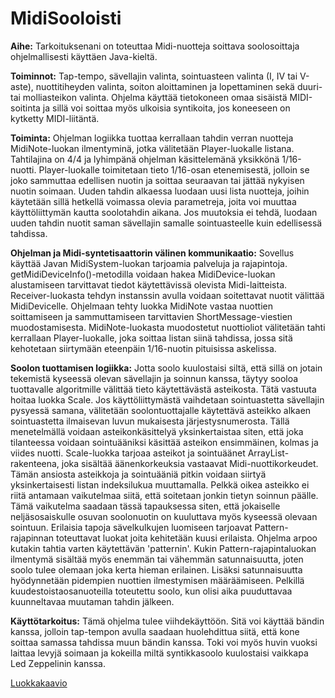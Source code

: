 # MidiSooloisti

**Aihe:** Tarkoituksenani on toteuttaa Midi-nuotteja soittava soolosoittaja ohjelmallisesti käyttäen Java-kieltä.

**Toiminnot:** Tap-tempo, sävellajin valinta, sointuasteen valinta (I, IV tai V-aste), nuottitiheyden valinta, soiton aloittaminen ja lopettaminen sekä duuri- tai molliasteikon valinta. Ohjelma käyttää tietokoneen omaa sisäistä MIDI-soitinta ja sillä voi soittaa myös ulkoisia syntikoita, jos koneeseen on kytketty MIDI-liitäntä.

**Toiminta:** Ohjelman logiikka tuottaa kerrallaan tahdin verran nuotteja MidiNote-luokan ilmentyminä, jotka välitetään Player-luokalle listana. Tahtilajina on 4/4 ja lyhimpänä ohjelman käsittelemänä yksikkönä 1/16-nuotti. Player-luokalle toimitetaan tieto 1/16-osan etenemisestä, jolloin se joko sammuttaa edellisen nuotin ja soittaa seuraavan tai jättää nykyisen nuotin soimaan.
Uuden tahdin alkaessa luodaan uusi lista nuotteja, joihin käytetään sillä hetkellä voimassa olevia parametreja, joita voi muuttaa käyttöliittymän kautta soolotahdin aikana. Jos muutoksia ei tehdä, luodaan uuden tahdin nuotit saman sävellajin samalle sointuasteelle kuin edellisessä tahdissa.

**Ohjelman ja Midi-syntetisaattorin välinen kommunikaatio:** Sovellus käyttää Javan MidiSystem-luokan tarjoamia palveluja ja rajapintoja. getMidiDeviceInfo()-metodilla voidaan hakea MidiDevice-luokan alustamiseen tarvittavat tiedot käytettävissä olevista Midi-laitteista. Receiver-luokasta tehdyn instanssin avulla voidaan soitettavat nuotit välittää MidiDevicelle.
Ohjelmaan tehty luokka MidiNote vastaa nuottien soittamiseen ja sammuttamiseen tarvittavien ShortMessage-viestien muodostamisesta. MidiNote-luokasta muodostetut nuottioliot välitetään tahti kerrallaan Player-luokalle, joka soittaa listan siinä tahdissa, jossa sitä kehotetaan siirtymään eteenpäin 1/16-nuotin pituisissa askelissa.

**Soolon tuottamisen logiikka:** Jotta soolo kuulostaisi siltä, että sillä on jotain tekemistä kyseessä olevan sävellajin ja soinnun kanssa, täytyy sooloa tuottavalle algoritmille välittää tieto käytettävästä asteikosta. Tätä vastuuta hoitaa luokka Scale. Jos käyttöliittymästä vaihdetaan sointuastetta sävellajin pysyessä samana, välitetään soolontuottajalle käytettävä asteikko alkaen sointuastetta ilmaisevan luvun mukaisesta järjestysnumerosta. Tällä menetelmällä voidaan asteikonkäsittelyä yksinkertaistaa siten, että joka tilanteessa voidaan sointuääniksi käsittää asteikon ensimmäinen, kolmas ja viides nuotti. Scale-luokka tarjoaa asteikot ja sointuäänet ArrayList-rakenteena, joka sisältää äänenkorkeuksia vastaavat Midi-nuottikorkeudet. Tämän ansiosta asteikkoja ja sointuääniä pitkin voidaan siirtyä yksinkertaisesti listan indeksilukua muuttamalla. Pelkkä oikea asteikko ei riitä antamaan vaikutelmaa siitä, että soitetaan jonkin tietyn soinnun päälle. Tämä vaikutelma saadaan tässä tapauksessa siten, että jokaiselle neljäsosaiskulle osuvan soolonuotin on kuuluttava myös kyseessä olevaan sointuun. Erilaisia tapoja sävelkulkujen luomiseen tarjoavat Pattern-rajapinnan toteuttavat luokat joita kehitetään kuusi erilaista. Ohjelma arpoo kutakin tahtia varten käytettävän 'patternin'. Kukin Pattern-rajapintaluokan ilmentymä sisältää myös enemmän tai vähemmän satunnaisuutta, joten soolo tulee olemaan joka kerta hieman erilainen. Lisäksi satunnaisuutta hyödynnetään pidempien nuottien ilmestymisen määräämiseen. Pelkillä kuudestoistaosanuoteilla toteutettu soolo, kun olisi aika puuduttavaa kuunneltavaa muutaman tahdin jälkeen.

**Käyttötarkoitus:** Tämä ohjelma tulee viihdekäyttöön. Sitä voi käyttää bändin kanssa, jolloin tap-tempon avulla saadaan huolehdittua siitä, että kone soittaa samassa tahdissa muun bändin kanssa. Toki voi myös huvin vuoksi laittaa levyjä soimaan ja kokeilla miltä syntikkasoolo kuulostaisi vaikkapa Led Zeppelinin kanssa.

[Luokkakaavio](./luokkakaavio.pdf)
